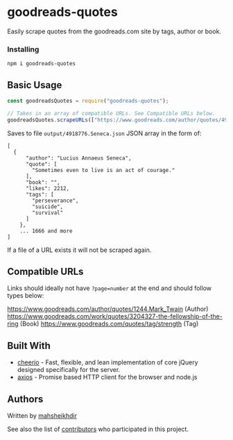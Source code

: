 # goodreads-quotes

Easily scrape quotes from the goodreads.com site by tags, author or book.

### Installing

```
npm i goodreads-quotes
```

## Basic Usage

```javascript
const goodreadsQuotes = require("goodreads-quotes");

// Takes in an array of compatible URLs. See Compatible URLs below.
goodreadsQuotes.scrapeURLs(["https://www.goodreads.com/author/quotes/4918776.Seneca"]);
```
Saves to file ```output/4918776.Seneca.json``` JSON array in the form of:
```
[
  {
      "author": "Lucius Annaeus Seneca",
      "quote": [
        "Sometimes even to live is an act of courage."
      ],
      "book": "",
      "likes": 2212,
      "tags": [
        "perseverance",
        "suicide",
        "survival"
      ]
    },
    ... 1666 and more
]
```
If a file of a URL exists it will not be scraped again.

## Compatible URLs

Links should ideally not have ```?page=number``` at the end and should follow types below:

https://www.goodreads.com/author/quotes/1244.Mark_Twain (Author)
https://www.goodreads.com/work/quotes/3204327-the-fellowship-of-the-ring (Book)
https://www.goodreads.com/quotes/tag/strength (Tag)


## Built With

* [cheerio](https://github.com/cheeriojs/cheerio) - Fast, flexible, and lean implementation of core jQuery designed specifically for the server.
* [axios](https://github.com/axios/axios) - Promise based HTTP client for the browser and node.js

## Authors
Written by [mahsheikhdir](https://github.com/mahsheikhdir)

See also the list of [contributors](https://github.com/your/project/contributors) who participated in this project.
